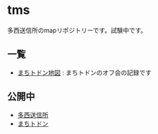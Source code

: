 # tms

多西送信所のmapリポジトリーです。試験中です。

## 一覧

- [まちトドン地図](https://westantenna.github.io/map/matitodon/) : まちトドンのオフ会の記録です

## 公開中

- [多西送信所](http://westantenna.com/)
- [まちトドン](https://matitodon.com/)
